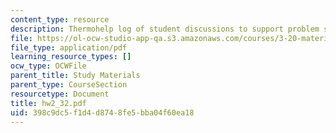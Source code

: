 ```yaml
---
content_type: resource
description: Thermohelp log of student discussions to support problem sets.
file: https://ol-ocw-studio-app-qa.s3.amazonaws.com/courses/3-20-materials-at-equilibrium-sma-5111-fall-2003/398c9dc5f1d4d8748fe5bba04f60ea18_hw2_32.pdf
file_type: application/pdf
learning_resource_types: []
ocw_type: OCWFile
parent_title: Study Materials
parent_type: CourseSection
resourcetype: Document
title: hw2_32.pdf
uid: 398c9dc5-f1d4-d874-8fe5-bba04f60ea18
---
```

